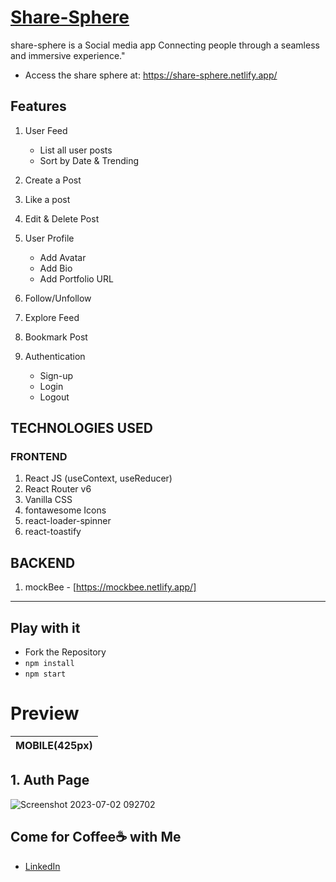 # [Share-Sphere](https://share-sphere.netlify.app/)
share-sphere is a Social media app Connecting people through a seamless and immersive experience."
* Access the share sphere at: https://share-sphere.netlify.app/

## Features
1. User Feed
   - List all user posts
   - Sort by Date & Trending
     
2. Create a Post
3. Like a post
4. Edit & Delete Post
   
5. User Profile
   - Add Avatar
   - Add Bio
   - Add Portfolio URL
     
6. Follow/Unfollow
7. Explore Feed
8. Bookmark Post
   
9. Authentication
   - Sign-up
   - Login
   - Logout
     
## TECHNOLOGIES USED
### FRONTEND
1. React JS (useContext, useReducer)
2. React Router v6
3. Vanilla CSS
4. fontawesome Icons
5. react-loader-spinner
6. react-toastify

## BACKEND
1. mockBee - [https://mockbee.netlify.app/]
---
## Play with it
- Fork the Repository
- `npm install`
- `npm start`

# Preview
|                 MOBILE(425px)                             |          
|:---------------------------------------------------------:|
## 1. Auth Page
![Screenshot 2023-07-02 092702](https://github.com/Shaheen-Siddiqui/share-sphere/assets/95218912/3183fd80-57c0-4874-98e7-6483bd8c169a)


## Come for Coffee☕ with Me
 * [LinkedIn](https://www.linkedin.com/in/shaheen-siddiqui-7067ab22a/)





